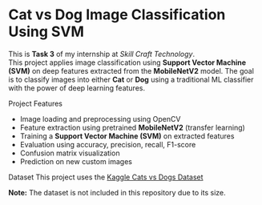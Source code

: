 # Cat vs Dog Image Classification Using SVM

This is **Task 3** of my internship at *Skill Craft Technology*.  
This project applies image classification using **Support Vector Machine (SVM)** on deep features extracted from the **MobileNetV2** model. The goal is to classify images into either **Cat** or **Dog** using a traditional ML classifier with the power of deep learning features.

Project Features
- Image loading and preprocessing using OpenCV
- Feature extraction using pretrained **MobileNetV2** (transfer learning)
- Training a **Support Vector Machine (SVM)** on extracted features
- Evaluation using accuracy, precision, recall, F1-score
- Confusion matrix visualization
- Prediction on new custom images

Dataset
This project uses the [Kaggle Cats vs Dogs Dataset](https://www.kaggle.com/c/dogs-vs-cats/data)

**Note:** The dataset is not included in this repository due to its size.  
